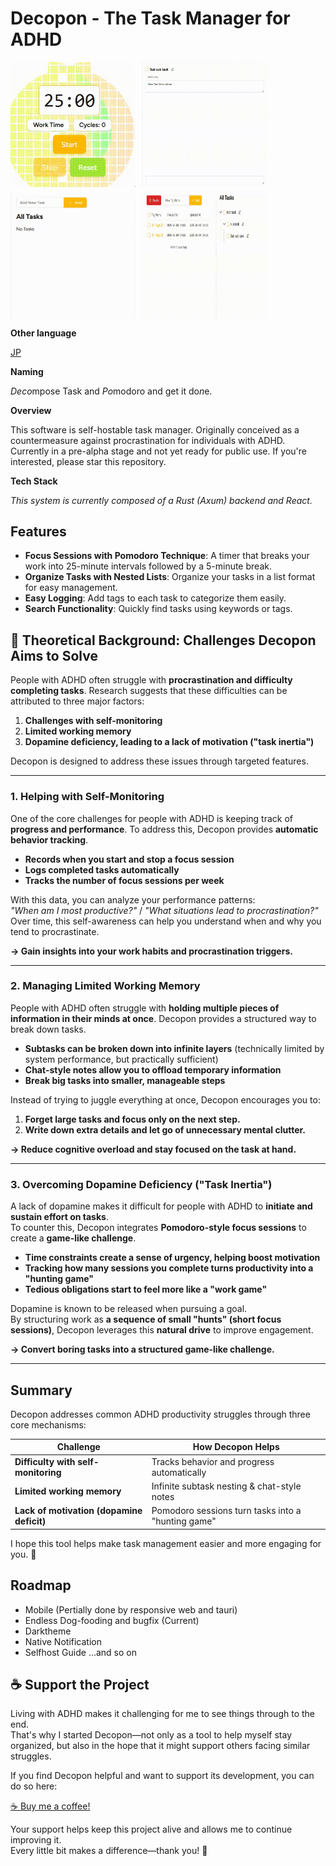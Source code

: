 # Decopon - The Task Manager for ADHD

<div style="display: flex; flex-wrap: wrap; gap: 10px;">
    <img src="documents/videos/focus.gif" alt="Focus GIF" width="200">
    <img src="documents/videos/logging.gif" alt="Loggiing GIF" width="200">
    <img src="documents/videos/nested.gif" alt="Nested GIF" width="200">
    <img src="documents/videos/organize.gif" alt="Organize GIF" width="200">
</div>

**Other language**

[JP](documents/README.jp.md)

**Naming**

*Deco*mpose Task and *Po*modoro and get it do*n*e.

**Overview**

This software is self-hostable task manager. Originally conceived as a countermeasure against procrastination for individuals with ADHD. Currently in a pre-alpha stage and not yet ready for public use. If you're interested, please star this repository.

**Tech Stack**

*This system is currently composed of a Rust (Axum) backend and React.*

## Features

- **Focus Sessions with Pomodoro Technique**: A timer that breaks your work into 25-minute intervals followed by a 5-minute break.
- **Organize Tasks with Nested Lists**: Organize your tasks in a list format for easy management.
- **Easy Logging**: Add tags to each task to categorize them easily.
- **Search Functionality**: Quickly find tasks using keywords or tags.

## 🎯 Theoretical Background: Challenges Decopon Aims to Solve

People with ADHD often struggle with **procrastination and difficulty completing tasks**. Research suggests that these difficulties can be attributed to three major factors:

1. **Challenges with self-monitoring**
2. **Limited working memory**
3. **Dopamine deficiency, leading to a lack of motivation ("task inertia")**

Decopon is designed to address these issues through targeted features.

---

### **1. Helping with Self-Monitoring**
One of the core challenges for people with ADHD is keeping track of **progress and performance**. To address this, Decopon provides **automatic behavior tracking**.

- **Records when you start and stop a focus session**
- **Logs completed tasks automatically**
- **Tracks the number of focus sessions per week**

With this data, you can analyze your performance patterns:  
*"When am I most productive?"* / *"What situations lead to procrastination?"*  
Over time, this self-awareness can help you understand when and why you tend to procrastinate.

**→ Gain insights into your work habits and procrastination triggers.**

---

### **2. Managing Limited Working Memory**
People with ADHD often struggle with **holding multiple pieces of information in their minds at once**. Decopon provides a structured way to break down tasks.

- **Subtasks can be broken down into infinite layers** (technically limited by system performance, but practically sufficient)
- **Chat-style notes allow you to offload temporary information**
- **Break big tasks into smaller, manageable steps**

Instead of trying to juggle everything at once, Decopon encourages you to:
1. **Forget large tasks and focus only on the next step.**
2. **Write down extra details and let go of unnecessary mental clutter.**

**→ Reduce cognitive overload and stay focused on the task at hand.**

---

### **3. Overcoming Dopamine Deficiency ("Task Inertia")**
A lack of dopamine makes it difficult for people with ADHD to **initiate and sustain effort on tasks**.  
To counter this, Decopon integrates **Pomodoro-style focus sessions** to create a **game-like challenge**.

- **Time constraints create a sense of urgency, helping boost motivation**
- **Tracking how many sessions you complete turns productivity into a "hunting game"**
- **Tedious obligations start to feel more like a "work game"**

Dopamine is known to be released when pursuing a goal.  
By structuring work as **a sequence of small "hunts" (short focus sessions)**, Decopon leverages this **natural drive** to improve engagement.

**→ Convert boring tasks into a structured game-like challenge.**

---

## **Summary**
Decopon addresses common ADHD productivity struggles through three core mechanisms:

| Challenge                                 | How Decopon Helps                                  |
| ----------------------------------------- | -------------------------------------------------- |
| **Difficulty with self-monitoring**       | Tracks behavior and progress automatically         |
| **Limited working memory**                | Infinite subtask nesting & chat-style notes        |
| **Lack of motivation (dopamine deficit)** | Pomodoro sessions turn tasks into a "hunting game" |

I hope this tool helps make task management easier and more engaging for you. 🚀

## Roadmap

- Mobile (Pertially done by responsive web and tauri)
- Endless Dog-fooding and bugfix (Current)
- Darktheme
- Native Notification
- Selfhost Guide
...and so on

## ☕ Support the Project

Living with ADHD makes it challenging for me to see things through to the end.  
That's why I started Decopon—not only as a tool to help myself stay organized, but also in the hope that it might support others facing similar struggles.

If you find Decopon helpful and want to support its development, you can do so here:

[☕ Buy me a coffee!](https://buymeacoffee.com/kawadumax)

Your support helps keep this project alive and allows me to continue improving it.  
Every little bit makes a difference—thank you! 💖